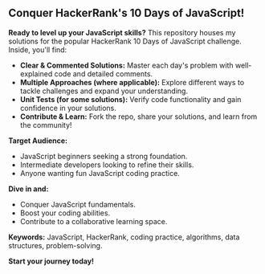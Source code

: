 ##  Conquer HackerRank's 10 Days of JavaScript!

**Ready to level up your JavaScript skills?** This repository houses my solutions for the popular HackerRank 10 Days of JavaScript challenge. Inside, you'll find:

* **Clear & Commented Solutions:** Master each day's problem with well-explained code and detailed comments.
* **Multiple Approaches (where applicable):** Explore different ways to tackle challenges and expand your understanding.
* **Unit Tests (for some solutions):** Verify code functionality and gain confidence in your solutions.
* **Contribute & Learn:** Fork the repo, share your solutions, and learn from the community!

**Target Audience:**

* JavaScript beginners seeking a strong foundation.
* Intermediate developers looking to refine their skills.
* Anyone wanting fun JavaScript coding practice.

**Dive in and:**

* Conquer JavaScript fundamentals.
* Boost your coding abilities.
* Contribute to a collaborative learning space.

**Keywords:** JavaScript, HackerRank, coding practice, algorithms, data structures, problem-solving.

**Start your journey today!**

